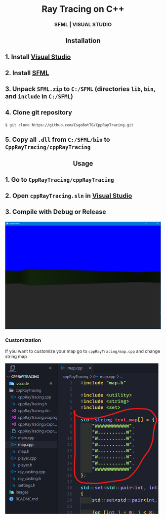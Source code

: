 <h1 align="center"><b>Ray Tracing on C++</b></h1>
<h3 align="center">SFML | VISUAL STUDIO</h3>


<h2 align="center">Installation</h2>
<h3 style="font-size: 20px">1. Install <a href="https://visualstudio.microsoft.com/ru/downloads/"><u>Visual Studio</u></a></h3>
<h3 style="font-size: 20px">2. Install <a href="https://www.sfml-dev.org/download.php"><u>SFML</u></a></h3>
<h3 style="font-size: 20px">3. Unpack <code>SFML.zip</code> to <code>C:/SFML</code> (directories <code>lib</code>, <code>bin</code>, and <code>include</code> in <code>C:/SFML</code>)</h3>
<h3 style="font-size: 20px">4. Clone git repository</h3>

```shell
$ git clone https://github.com/CsgoBotTG/CppRayTracing.git
```

<h3 style="font-size: 20px">5. Copy all <code>.dll</code> from <code>C:/SFML/bin</code> to <code>CppRayTracing/cppRayTracing</code></h3>

<h2 align="center">Usage</h2>

<h3 style="font-size: 20px">1. Go to <code>CppRayTracing/cppRayTracing</code></h3>
<h3 style="font-size: 20px">2. Open <code>cppRayTracing.sln</code> in <u>Visual Studio</u></h3>
<h3 style="font-size: 20px">3. Compile with Debug or Release</h3>

![EXAMPLE](images/example.png)

### Customization
<p>If you want to customize your map go to <code>cppRayTracing/map.cpp</code> and change string map</p>

![MAP CUTOMIZATION](images/map.png)
